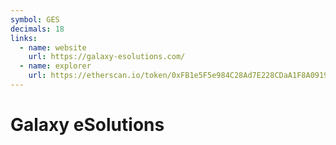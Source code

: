 ```yaml
---
symbol: GES
decimals: 18
links:
  - name: website
    url: https://galaxy-esolutions.com/
  - name: explorer
    url: https://etherscan.io/token/0xFB1e5F5e984C28Ad7E228CDaA1F8A0919BB6a09B
---
```


# Galaxy eSolutions
